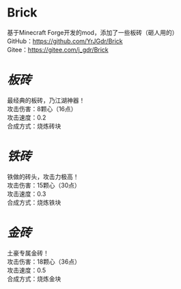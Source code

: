 # Brick<br/>
基于Minecraft Forge开发的mod，添加了一些板砖（砸人用的）<br/>
GitHub：https://github.com/YrJGdr/Brick<br/>
Gitee：https://gitee.com/j_gdr/Brick
<br/>
# _板砖_ 
最经典的板砖，乃江湖神器！<br/>
攻击伤害：8颗心（16点）<br/>
攻击速度：0.2<br/>
合成方式：烧炼砖块
<br/>
# _铁砖_ <br/>
铁做的砖头，攻击力极高！<br/>
攻击伤害：15颗心（30点）<br/>
攻击速度：0.3<br/>
合成方式：烧炼铁块
<br/>
# _金砖_ <br/>
土豪专属金砖！<br/>
攻击伤害：18颗心（36点）<br/>
攻击速度：0.5<br/>
合成方式：烧炼金块
